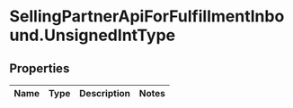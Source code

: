 # SellingPartnerApiForFulfillmentInbound.UnsignedIntType

## Properties
Name | Type | Description | Notes
------------ | ------------- | ------------- | -------------
